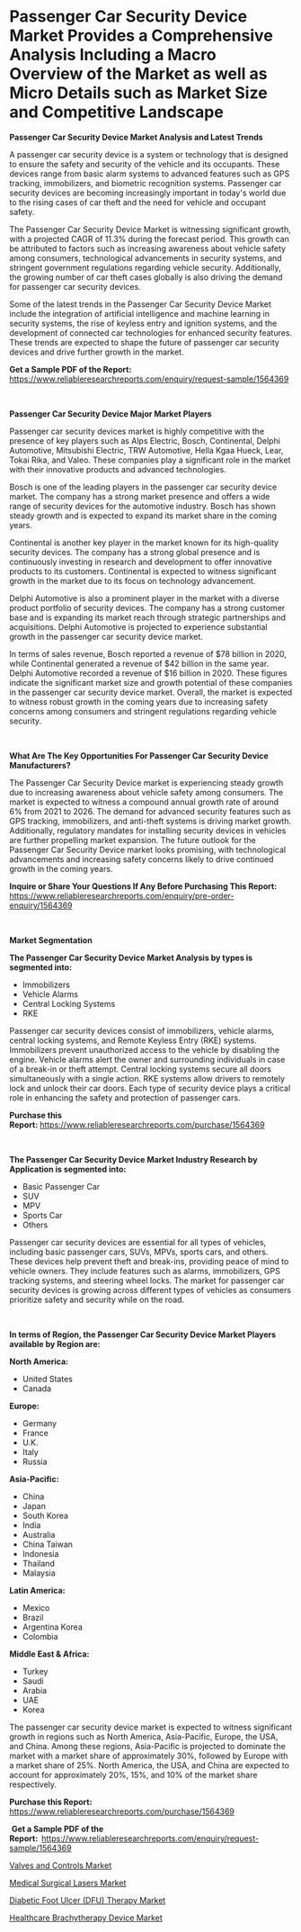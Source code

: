<p><h1>Passenger Car Security Device Market Provides a Comprehensive Analysis Including a Macro Overview of the Market as well as Micro Details such as Market Size and Competitive Landscape</h1></p><p><strong>Passenger Car Security Device Market Analysis and Latest Trends</strong></p>
<p><p>A passenger car security device is a system or technology that is designed to ensure the safety and security of the vehicle and its occupants. These devices range from basic alarm systems to advanced features such as GPS tracking, immobilizers, and biometric recognition systems. Passenger car security devices are becoming increasingly important in today's world due to the rising cases of car theft and the need for vehicle and occupant safety.</p><p>The Passenger Car Security Device Market is witnessing significant growth, with a projected CAGR of 11.3% during the forecast period. This growth can be attributed to factors such as increasing awareness about vehicle safety among consumers, technological advancements in security systems, and stringent government regulations regarding vehicle security. Additionally, the growing number of car theft cases globally is also driving the demand for passenger car security devices.</p><p>Some of the latest trends in the Passenger Car Security Device Market include the integration of artificial intelligence and machine learning in security systems, the rise of keyless entry and ignition systems, and the development of connected car technologies for enhanced security features. These trends are expected to shape the future of passenger car security devices and drive further growth in the market.</p></p>
<p><strong>Get a Sample PDF of the Report:&nbsp;</strong> <a href="https://www.reliableresearchreports.com/enquiry/request-sample/1564369">https://www.reliableresearchreports.com/enquiry/request-sample/1564369</a></p>
<p>&nbsp;</p>
<p><strong>Passenger Car Security Device Major Market Players</strong></p>
<p><p>Passenger car security devices market is highly competitive with the presence of key players such as Alps Electric, Bosch, Continental, Delphi Automotive, Mitsubishi Electric, TRW Automotive, Hella Kgaa Hueck, Lear, Tokai Rika, and Valeo. These companies play a significant role in the market with their innovative products and advanced technologies.</p><p>Bosch is one of the leading players in the passenger car security device market. The company has a strong market presence and offers a wide range of security devices for the automotive industry. Bosch has shown steady growth and is expected to expand its market share in the coming years.</p><p>Continental is another key player in the market known for its high-quality security devices. The company has a strong global presence and is continuously investing in research and development to offer innovative products to its customers. Continental is expected to witness significant growth in the market due to its focus on technology advancement.</p><p>Delphi Automotive is also a prominent player in the market with a diverse product portfolio of security devices. The company has a strong customer base and is expanding its market reach through strategic partnerships and acquisitions. Delphi Automotive is projected to experience substantial growth in the passenger car security device market.</p><p>In terms of sales revenue, Bosch reported a revenue of $78 billion in 2020, while Continental generated a revenue of $42 billion in the same year. Delphi Automotive recorded a revenue of $16 billion in 2020. These figures indicate the significant market size and growth potential of these companies in the passenger car security device market. Overall, the market is expected to witness robust growth in the coming years due to increasing safety concerns among consumers and stringent regulations regarding vehicle security.</p></p>
<p>&nbsp;</p>
<p><strong>What Are The Key Opportunities For Passenger Car Security Device Manufacturers?</strong></p>
<p><p>The Passenger Car Security Device market is experiencing steady growth due to increasing awareness about vehicle safety among consumers. The market is expected to witness a compound annual growth rate of around 6% from 2021 to 2026. The demand for advanced security features such as GPS tracking, immobilizers, and anti-theft systems is driving market growth. Additionally, regulatory mandates for installing security devices in vehicles are further propelling market expansion. The future outlook for the Passenger Car Security Device market looks promising, with technological advancements and increasing safety concerns likely to drive continued growth in the coming years.</p></p>
<p><strong>Inquire or Share Your Questions If Any Before Purchasing This Report:</strong> <a href="https://www.reliableresearchreports.com/enquiry/pre-order-enquiry/1564369">https://www.reliableresearchreports.com/enquiry/pre-order-enquiry/1564369</a></p>
<p>&nbsp;</p>
<p><strong>Market Segmentation</strong></p>
<p><strong>The Passenger Car Security Device Market Analysis by types is segmented into:</strong></p>
<p><ul><li>Immobilizers</li><li>Vehicle Alarms</li><li>Central Locking Systems</li><li>RKE</li></ul></p>
<p><p>Passenger car security devices consist of immobilizers, vehicle alarms, central locking systems, and Remote Keyless Entry (RKE) systems. Immobilizers prevent unauthorized access to the vehicle by disabling the engine. Vehicle alarms alert the owner and surrounding individuals in case of a break-in or theft attempt. Central locking systems secure all doors simultaneously with a single action. RKE systems allow drivers to remotely lock and unlock their car doors. Each type of security device plays a critical role in enhancing the safety and protection of passenger cars.</p></p>
<p><strong>Purchase this Report:&nbsp;</strong><a href="https://www.reliableresearchreports.com/purchase/1564369">https://www.reliableresearchreports.com/purchase/1564369</a></p>
<p>&nbsp;</p>
<p><strong>The Passenger Car Security Device Market Industry Research by Application is segmented into:</strong></p>
<p><ul><li>Basic Passenger Car</li><li>SUV</li><li>MPV</li><li>Sports Car</li><li>Others</li></ul></p>
<p><p>Passenger car security devices are essential for all types of vehicles, including basic passenger cars, SUVs, MPVs, sports cars, and others. These devices help prevent theft and break-ins, providing peace of mind to vehicle owners. They include features such as alarms, immobilizers, GPS tracking systems, and steering wheel locks. The market for passenger car security devices is growing across different types of vehicles as consumers prioritize safety and security while on the road.</p></p>
<p>&nbsp;</p>
<p><strong>In terms of Region, the Passenger Car Security Device Market Players available by Region are:</strong></p>
<p>
    <p> <strong> North America: </strong>
        <ul>
            <li>United States</li>
            <li>Canada</li>
        </ul>
        </p> 
    <p> <strong> Europe: </strong>
        <ul>
            <li>Germany</li>
            <li>France</li>
            <li>U.K.</li>
            <li>Italy</li>
            <li>Russia</li>
        </ul>
        </p> 
    <p> <strong> Asia-Pacific: </strong>
        <ul>
            <li>China</li>
            <li>Japan</li>
            <li>South Korea</li>
            <li>India</li>
            <li>Australia</li>
            <li>China Taiwan</li>
            <li>Indonesia</li>
            <li>Thailand</li>
            <li>Malaysia</li>
        </ul>
        </p> 
    <p> <strong> Latin America: </strong>
        <ul>
            <li>Mexico</li>
            <li>Brazil</li>
            <li>Argentina Korea</li>
            <li>Colombia</li>
        </ul>
        </p> 
    <p> <strong> Middle East & Africa: </strong>
        <ul>
            <li>Turkey</li>
            <li>Saudi</li>
            <li>Arabia</li>
            <li>UAE</li>
            <li>Korea</li>
        </ul>
    </p>
    </p>
<p><p>The passenger car security device market is expected to witness significant growth in regions such as North America, Asia-Pacific, Europe, the USA, and China. Among these regions, Asia-Pacific is projected to dominate the market with a market share of approximately 30%, followed by Europe with a market share of 25%. North America, the USA, and China are expected to account for approximately 20%, 15%, and 10% of the market share respectively.</p></p>
<p><strong>Purchase this Report: </strong><a href="https://www.reliableresearchreports.com/purchase/1564369">https://www.reliableresearchreports.com/purchase/1564369</a></p>
<p>&nbsp;<strong>Get a Sample PDF of the Report:&nbsp;&nbsp;</strong><a href="https://www.reliableresearchreports.com/enquiry/request-sample/1564369">https://www.reliableresearchreports.com/enquiry/request-sample/1564369</a></p>
<p><strong></strong></p>
<p><p><a href="https://military-diascia-e68.notion.site/Valves-and-Controls-Market-Size-Growing-and-Forecasted-for-period-from-2024-2031-and-provides-comp-50e900c4e72f491080a9d2e28f599eed">Valves and Controls Market</a></p><p><a href="https://view.publitas.com/reportprime-1/medical-surgical-lasers-market-growth-market-trends-covid-19-impact-and-forecasts-for-period-from-2023-2030/">Medical Surgical Lasers Market</a></p><p><a href="https://view.publitas.com/reportprime-1/diabetic-foot-ulcer-dfu-therapy-market-dynamics-2023-2030-also-about-its-market-trends-projections-and-opportunities/">Diabetic Foot Ulcer (DFU) Therapy Market</a></p><p><a href="https://view.publitas.com/reportprime-1/insights-into-healthcare-brachytherapy-device-market-size-analysing-market-share-trends-and-growth-from-2023-to-2030/">Healthcare Brachytherapy Device Market</a></p></p>